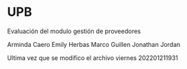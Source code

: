 # UPB
Evaluación del modulo gestión de proveedores

Arminda Caero
Emily Herbas
Marco Guillen
Jonathan Jordan

Ultima vez que se modifico el archivo viernes 202201211931

